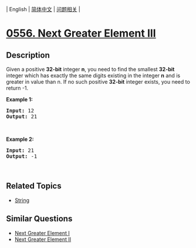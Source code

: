 
| English | [简体中文](README.md) | [问题相关](QUESTION.md) |
# [0556. Next Greater Element III](https://leetcode-cn.com/problems/next-greater-element-iii/)
## Description
<p>Given a positive <strong>32-bit</strong> integer <strong>n</strong>, you need to find the smallest <strong>32-bit</strong> integer which has exactly the same digits existing in the integer <strong>n</strong> and is greater in value than n. If no such positive <strong>32-bit</strong> integer exists, you need to return -1.</p>

<p><strong>Example 1:</strong></p>

<pre>
<strong>Input:</strong> 12
<strong>Output:</strong> 21
</pre>

<p>&nbsp;</p>

<p><strong>Example 2:</strong></p>

<pre>
<strong>Input:</strong> 21
<strong>Output:</strong> -1
</pre>

<p>&nbsp;</p>

## Related Topics
- [String](https://leetcode-cn.com/tag/string)
## Similar Questions
- [Next Greater Element I](../0496/README_EN.md)
- [Next Greater Element II](../0503/README_EN.md)
